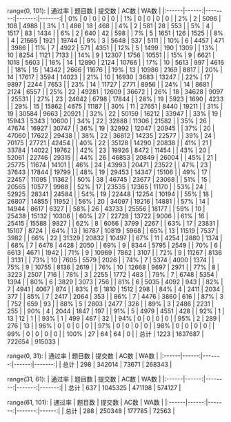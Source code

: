 range(0, 101):
| 通过率   |   题目数 |     提交数 |    AC数 |    WA数 |
|:------|------:|--------:|-------:|-------:|
| 0%    |     0 |       0 |      0 |      0 |
| 1%    |     0 |       0 |      0 |      0 |
| 2%    |     2 |    5096 |    108 |   4988 |
| 3%    |     1 |     486 |     18 |    468 |
| 4%    |     2 |     581 |     28 |    553 |
| 5%    |     4 |    1517 |     83 |   1434 |
| 6%    |     2 |     640 |     42 |    598 |
| 7%    |     5 |    1651 |    126 |   1525 |
| 8%    |     4 |   21665 |   1921 |  19744 |
| 9%    |     3 |    5648 |    537 |   5111 |
| 10%   |     6 |    4457 |    471 |   3986 |
| 11%   |     7 |    4922 |    571 |   4351 |
| 12%   |     5 |    1499 |    190 |   1309 |
| 13%   |    10 |    8254 |   1121 |   7133 |
| 14%   |     9 |   12307 |   1756 |  10551 |
| 15%   |     9 |    6621 |   1018 |   5603 |
| 16%   |    14 |   12890 |   2124 |  10766 |
| 17%   |    10 |    5613 |    997 |   4616 |
| 18%   |    15 |   14342 |   2666 |  11676 |
| 19%   |    13 |   10986 |   2169 |   8817 |
| 20%   |    14 |   17617 |   3594 |  14023 |
| 21%   |    10 |   16930 |   3683 |  13247 |
| 22%   |    17 |    9897 |   2244 |   7653 |
| 23%   |    14 |   11727 |   2771 |   8956 |
| 24%   |    14 |    8681 |   2124 |   6557 |
| 25%   |    22 |   49281 |  12609 |  36672 |
| 26%   |    18 |   34628 |   9097 |  25531 |
| 27%   |    23 |   24642 |   6798 |  17844 |
| 28%   |    19 |    5923 |   1690 |   4233 |
| 29%   |    15 |   15862 |   4675 |  11187 |
| 30%   |    11 |   27651 |   8440 |  19211 |
| 31%   |    19 |   30584 |   9663 |  20921 |
| 32%   |    22 |   50159 |  16212 |  33947 |
| 33%   |    19 |   15943 |   5343 |  10600 |
| 34%   |    22 |   32888 |  11306 |  21582 |
| 35%   |    26 |   47674 |  16927 |  30747 |
| 36%   |    19 |   32992 |  12047 |  20945 |
| 37%   |    20 |   47060 |  17622 |  29438 |
| 38%   |    22 |   36812 |  14235 |  22577 |
| 39%   |    24 |   70175 |  27721 |  42454 |
| 40%   |    22 |   35128 |  14290 |  20838 |
| 41%   |    21 |   33784 |  14022 |  19762 |
| 42%   |    23 |   19926 |   8472 |  11454 |
| 43%   |    20 |   52061 |  22746 |  29315 |
| 44%   |    26 |   46853 |  20849 |  26004 |
| 45%   |    21 |   25775 |  11674 |  14101 |
| 46%   |    24 |   43993 |  20471 |  23522 |
| 47%   |    23 |   37643 |  17844 |  19799 |
| 48%   |    19 |   29453 |  14347 |  15106 |
| 49%   |    17 |   22457 |  11095 |  11362 |
| 50%   |    38 |   46745 |  23677 |  23068 |
| 51%   |    15 |   20565 |  10577 |   9988 |
| 52%   |    17 |   23535 |  12365 |  11170 |
| 53%   |    24 |   52925 |  28341 |  24584 |
| 54%   |    19 |   22448 |  12254 |  10194 |
| 55%   |    18 |   26807 |  14855 |  11952 |
| 56%   |    20 |   34097 |  19216 |  14881 |
| 57%   |    14 |   14944 |   8617 |   6327 |
| 58%   |    26 |   43733 |  25556 |  18177 |
| 59%   |    10 |   25438 |  15132 |  10306 |
| 60%   |    27 |   22728 |  13722 |   9006 |
| 61%   |    16 |   25415 |  15588 |   9827 |
| 62%   |     8 |    6066 |   3799 |   2267 |
| 63%   |    17 |   23831 |  15107 |   8724 |
| 64%   |    13 |   16787 |  10819 |   5968 |
| 65%   |    13 |   11519 |   7537 |   3982 |
| 66%   |    22 |   31329 |  20832 |  10497 |
| 67%   |    11 |    4254 |   2880 |   1374 |
| 68%   |     7 |    6478 |   4428 |   2050 |
| 69%   |     9 |    8344 |   5795 |   2549 |
| 70%   |     6 |    6613 |   4671 |   1942 |
| 71%   |     9 |   10969 |   7862 |   3107 |
| 72%   |     9 |   11267 |   8136 |   3131 |
| 73%   |    10 |    7605 |   5579 |   2026 |
| 74%   |     7 |    5374 |   4000 |   1374 |
| 75%   |     9 |   10755 |   8136 |   2619 |
| 76%   |    10 |   12668 |   9697 |   2971 |
| 77%   |     8 |    3223 |   2507 |    716 |
| 78%   |     3 |    2255 |   1772 |    483 |
| 79%   |     7 |    6748 |   5354 |   1394 |
| 80%   |     6 |    3829 |   3073 |    756 |
| 81%   |     6 |    5035 |   4092 |    943 |
| 82%   |     7 |    4941 |   4067 |    874 |
| 83%   |     6 |    1810 |   1512 |    298 |
| 84%   |     4 |    2411 |   2034 |    377 |
| 85%   |     7 |    2417 |   2064 |    353 |
| 86%   |     7 |    4476 |   3860 |    616 |
| 87%   |     3 |     752 |    659 |     93 |
| 88%   |     5 |    2803 |   2477 |    326 |
| 89%   |     3 |    2486 |   2231 |    255 |
| 90%   |     4 |    2044 |   1847 |    197 |
| 91%   |     5 |    4979 |   4551 |    428 |
| 92%   |     1 |      13 |     12 |      1 |
| 93%   |     1 |     499 |    467 |     32 |
| 94%   |     0 |       0 |      0 |      0 |
| 95%   |     2 |     289 |    276 |     13 |
| 96%   |     0 |       0 |      0 |      0 |
| 97%   |     0 |       0 |      0 |      0 |
| 98%   |     0 |       0 |      0 |      0 |
| 99%   |     0 |       0 |      0 |      0 |
| 100%  |    27 |      64 |     64 |      0 |
| 总计    |  1223 | 1637687 | 722654 | 915033 |




range(0, 31):
| 通过率   |   题目数 |    提交数 |   AC数 |    WA数 |
|:------|------:|-------:|------:|-------:|
| 总计    |   298 | 342014 | 73671 | 268343 |




range(31, 61):
| 通过率   |   题目数 |     提交数 |    AC数 |    WA数 |
|:------|------:|--------:|-------:|-------:|
| 总计    |   637 | 1045325 | 471198 | 574127 |




range(61, 101):
| 通过率   |   题目数 |    提交数 |    AC数 |   WA数 |
|:------|------:|-------:|-------:|------:|
| 总计    |   288 | 250348 | 177785 | 72563 |




